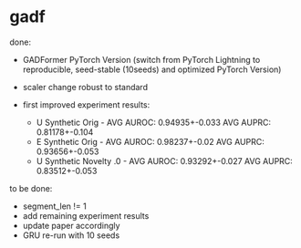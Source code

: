 # gadf

done:

- GADFormer PyTorch Version (switch from PyTorch Lightning to reproducible, seed-stable (10seeds) and optimized PyTorch Version)
- scaler change robust to standard
- first improved experiment results:

  - U Synthetic Orig - AVG AUROC: 0.94935+-0.033 AVG AUPRC: 0.81178+-0.104
  - E Synthetic Orig - AVG AUROC: 0.98237+-0.02  AVG AUPRC: 0.93656+-0.053
  - U Synthetic Novelty .0 - AVG AUROC: 0.93292+-0.027 AVG AUPRC: 0.83512+-0.053

to be done:

- segment_len != 1
- add remaining experiment results
- update paper accordingly
- GRU re-run with 10 seeds
